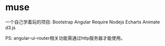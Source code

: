 <h1>muse</h1>
一个自己学着玩的项目:
Bootstrap
Angular
Require
Nodejs
Echarts
Animate
d3.js

PS: angular-ui-router相关功能需通过http服务器才能使用。